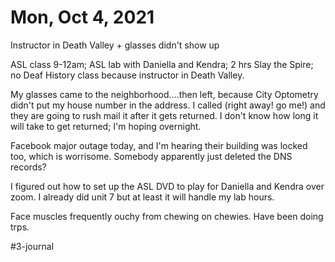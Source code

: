 # Mon, Oct 4, 2021
Instructor in Death Valley + glasses didn't show up

ASL class 9-12am; ASL lab with Daniella and Kendra; 2 hrs Slay the Spire; no Deaf History class because instructor in Death Valley. 

My glasses came to the neighborhood....then left, because City Optometry didn't put my house number in the address. I called (right away! go me!) and they are going to rush mail it after it  gets returned. I don't know how long it will take to get returned; I'm hoping overnight. 

Facebook major outage today, and I'm hearing their building was locked too, which is worrisome. Somebody apparently just deleted the DNS records? 

I figured out how to set up the ASL DVD to play for Daniella and Kendra over zoom. I already did unit 7 but at least it will handle my lab hours. 

Face muscles frequently ouchy from chewing on chewies. Have been doing trps.

#3-journal